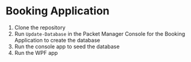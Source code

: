 # Booking Application

1. Clone the repository
2. Run `Update-Database` in the Packet Manager Console for the Booking Application to create the database
3. Run the console app to seed the database
4. Run the WPF app